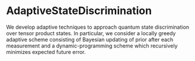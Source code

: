 # AdaptiveStateDiscrimination
We develop adaptive techniques to approach quantum state discrimination over tensor product states. In particular, we consider a locally greedy adaptive scheme consisting of Bayesian updating of prior after each measurement and a dynamic-programming scheme which recursively minimizes expected future error.

